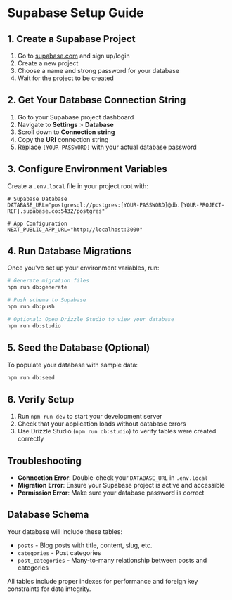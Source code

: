 # Supabase Setup Guide

## 1. Create a Supabase Project

1. Go to [supabase.com](https://supabase.com) and sign up/login
2. Create a new project
3. Choose a name and strong password for your database
4. Wait for the project to be created

## 2. Get Your Database Connection String

1. Go to your Supabase project dashboard
2. Navigate to **Settings** > **Database**
3. Scroll down to **Connection string**
4. Copy the **URI** connection string
5. Replace `[YOUR-PASSWORD]` with your actual database password

## 3. Configure Environment Variables

Create a `.env.local` file in your project root with:

```env
# Supabase Database
DATABASE_URL="postgresql://postgres:[YOUR-PASSWORD]@db.[YOUR-PROJECT-REF].supabase.co:5432/postgres"

# App Configuration
NEXT_PUBLIC_APP_URL="http://localhost:3000"
```

## 4. Run Database Migrations

Once you've set up your environment variables, run:

```bash
# Generate migration files
npm run db:generate

# Push schema to Supabase
npm run db:push

# Optional: Open Drizzle Studio to view your database
npm run db:studio
```

## 5. Seed the Database (Optional)

To populate your database with sample data:

```bash
npm run db:seed
```

## 6. Verify Setup

1. Run `npm run dev` to start your development server
2. Check that your application loads without database errors
3. Use Drizzle Studio (`npm run db:studio`) to verify tables were created correctly

## Troubleshooting

- **Connection Error**: Double-check your `DATABASE_URL` in `.env.local`
- **Migration Error**: Ensure your Supabase project is active and accessible
- **Permission Error**: Make sure your database password is correct

## Database Schema

Your database will include these tables:
- `posts` - Blog posts with title, content, slug, etc.
- `categories` - Post categories
- `post_categories` - Many-to-many relationship between posts and categories

All tables include proper indexes for performance and foreign key constraints for data integrity.
